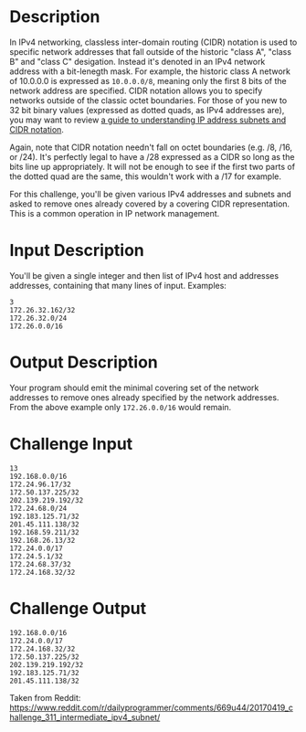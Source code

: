 # Description

In IPv4 networking, classless inter-domain routing (CIDR) notation is used to specific network addresses that fall outside of the historic "class A", "class B" and "class C" desigation. Instead it's denoted in an IPv4 network address with a bit-lenegth mask. For example, the historic class A network of 10.0.0.0 is expressed as `10.0.0.0/8`, meaning only the first 8 bits of the network address are specified. CIDR notation allows you to specify networks outside of the classic octet boundaries. For those of you new to 32 bit binary values (expressed as dotted quads, as IPv4 addresses are), you may want to review [a guide to understanding IP address subnets and CIDR notation](https://www.digitalocean.com/community/tutorials/understanding-ip-addresses-subnets-and-cidr-notation-for-networking). 

Again, note that CIDR notation needn't fall on octet boundaries (e.g. /8, /16, or /24). It's perfectly legal to have a /28 expressed as a CIDR so long as the bits line up appropriately. It will not be enough to see if the first two parts of the dotted quad are the same, this wouldn't work with a /17 for example.

For this challenge, you'll be given various IPv4 addresses and subnets and asked to remove ones already covered by a covering CIDR representation. This is a common operation in IP network management. 

# Input Description

You'll be given a single integer and then list of IPv4 host and addresses addresses, containing that many lines of input. Examples:

    3
    172.26.32.162/32
    172.26.32.0/24
    172.26.0.0/16

# Output Description

Your program should emit the minimal covering set of the network addresses to remove ones already specified by the network addresses. From the above example only `172.26.0.0/16` would remain.

# Challenge Input

	13
	192.168.0.0/16
	172.24.96.17/32
	172.50.137.225/32
	202.139.219.192/32
	172.24.68.0/24
	192.183.125.71/32
	201.45.111.138/32
	192.168.59.211/32
	192.168.26.13/32
	172.24.0.0/17
	172.24.5.1/32
	172.24.68.37/32
    172.24.168.32/32

# Challenge Output

	192.168.0.0/16
	172.24.0.0/17	
    172.24.168.32/32
	172.50.137.225/32
	202.139.219.192/32
	192.183.125.71/32
	201.45.111.138/32


Taken from Reddit: https://www.reddit.com/r/dailyprogrammer/comments/669u44/20170419_challenge_311_intermediate_ipv4_subnet/